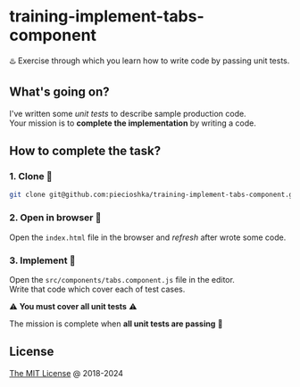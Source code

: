 # training-implement-tabs-component

♨️ Exercise through which you learn how to write code by passing unit tests.

## What's going on?

I've written some _unit tests_ to describe sample production code.<br/>
Your mission is to **complete the implementation** by writing a code.

## How to complete the task?

### 1. **Clone** :busts_in_silhouette:

```bash
git clone git@github.com:piecioshka/training-implement-tabs-component.git
```

### 2. **Open** in browser :hammer:

Open the `index.html` file in the browser and _refresh_ after wrote some code.

### 3. **Implement** :construction:

Open the `src/components/tabs.component.js` file in the editor.<br/>
Write that code which cover each of test cases.

:warning: **You must cover all unit tests** :warning:

The mission is complete when **all unit tests are passing** :tada:

## License

[The MIT License](https://piecioshka.mit-license.org) @ 2018-2024
